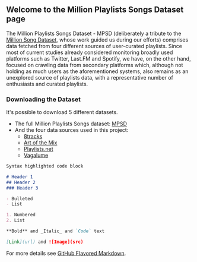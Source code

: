 ## Welcome to the Million Playlists Songs Dataset page

The Million Playlists Songs Dataset - MPSD (deliberately a tribute to the [Million Song Dataset](https://labrosa.ee.columbia.edu/millionsong/), whose work guided us during our efforts) comprises data fetched from four different sources of user-curated playlists. Since most of current studies already considered monitoring broadly used platforms such as Twitter, Last.FM and Spotify, we have, on the other hand, focused on crawling data from secondary platforms which, although not holding as much users as the aforementioned systems, also remains as an unexplored source of playlists data, with a representative number of enthusiasts and curated playlists.

### Downloading the Dataset

It's possible to download 5 different datasets.

- The full Million Playlists Songs dataset: [MPSD](https://github.com/felipevieira/computacao-e-musica-lsd/raw/master/sbcm-2017/Datasets/MPSD%20v1.0.csv)
- And the four data sources used in this project:
  - [8tracks](https://github.com/felipevieira/computacao-e-musica-lsd/raw/master/sbcm-2017/Datasets/8tracks_playlists.csv)
  - [Art of the Mix](https://github.com/felipevieira/computacao-e-musica-lsd/raw/master/sbcm-2017/Datasets/aotm_playlists.csv)
  - [Playlists.net](https://github.com/felipevieira/computacao-e-musica-lsd/raw/master/sbcm-2017/Datasets/playlists_net_playlists.csv)
  - [Vagalume](https://github.com/felipevieira/computacao-e-musica-lsd/raw/master/sbcm-2017/Datasets/vagalume_playlists.csv)


```markdown
Syntax highlighted code block

# Header 1
## Header 2
### Header 3

- Bulleted
- List

1. Numbered
2. List

**Bold** and _Italic_ and `Code` text

[Link](url) and ![Image](src)
```

For more details see [GitHub Flavored Markdown](https://guides.github.com/features/mastering-markdown/).
